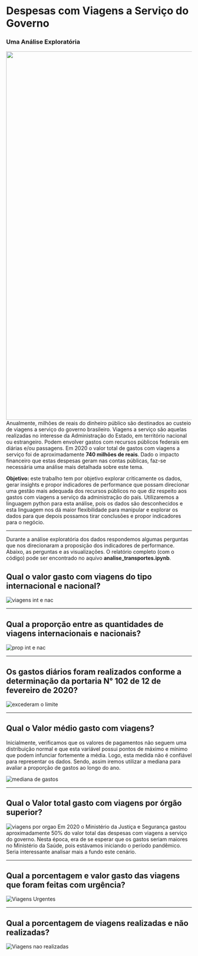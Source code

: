 # Despesas com Viagens a Serviço do Governo
### Uma Análise Exploratória

<img src='https://video.fppy8-1.fna.fbcdn.net/v/t1.18169-9/19894597_570661319989282_4606153159333515041_n.png?_nc_cat=111&ccb=1-5&_nc_sid=e3f864&_nc_eui2=AeH4xArczl3OmW1gAqnT694zo2YB4DMgN4CjZgHgMyA3gINcOzo6gh_yuRKfu4x6bbojT2E0QcTy3jzanNhCaZF6&_nc_ohc=l7KBR4ZGce8AX_1LDRy&_nc_ht=video.fppy8-1.fna&oh=00_AT8EopMEoHzPtM3OKFPpJXLWdP8eKupwKaZd0izKTlve4g&oe=629479BE' style='width:1000px; float:left'>

Anualmente, milhões de reais do dinheiro público são destinados ao custeio de viagens a serviço do governo brasileiro.
Viagens a serviço são aquelas realizadas no interesse da Administração do Estado, em território nacional ou estrangeiro. Podem envolver gastos com recursos públicos federais em diárias e/ou passagens. Em 2020 o valor total de gastos com viagens a serviço foi de aproximadamente **740 milhões de reais**. Dado o impacto financeiro que estas despesas geram nas contas públicas, faz-se necessária uma análise mais detalhada sobre este tema.

**Objetivo:** este trabalho tem por objetivo explorar criticamente os dados, gerar insights e propor indicadores de performance que possam direcionar uma gestão mais adequada dos recursos públicos no que diz respeito aos gastos com viagens a serviço da administração do país.
Utilizaremos a linguagem python para esta análise, pois os dados são desconhecidos e esta linguagem nos dá maior flexibilidade para manipular e explorar os dados para que depois possamos tirar conclusões e propor indicadores para o negócio.
___

Durante a análise exploratória dos dados respondemos algumas perguntas que nos direcionaram a proposição dos indicadores de performance. Abaixo, as perguntas e as visualizações. O relatório completo (com o código) pode ser encontrado no aquivo **analise_transportes.ipynb**.

## Qual o valor gasto com viagens do tipo internacional e nacional?

![viagens int e nac](https://user-images.githubusercontent.com/92451100/167731635-014e253f-4529-475a-8140-48c8d56660ff.png)
___
## Qual a proporção entre as quantidades de viagens internacionais e nacionais?

![prop int e nac](https://user-images.githubusercontent.com/92451100/167731747-9064fbfd-44d4-4249-a776-3c556a595957.png)
___

## Os gastos diários foram realizados conforme a determinação da portaria N° 102 de 12 de fevereiro de 2020?

![excederam o limite](https://user-images.githubusercontent.com/92451100/167731952-93cecb50-df6e-4ae6-b0f1-793d3d74da65.png)
___

## Qual o Valor médio gasto com viagens?

Inicialmente, verificamos que os valores de pagamentos não seguem uma distribuição normal e que esta variável possui pontos de máximo e mínimo que podem infunciar fortemente a média. Logo, esta medida não é confiável para representar os dados. Sendo, assim iremos utilizar a mediana para avaliar a proporção de gastos ao longo do ano.

![mediana de gastos](https://user-images.githubusercontent.com/92451100/167732090-bae3f95b-c151-46c6-b3f2-15f2dca44e5d.png)
____

## Qual o Valor total gasto com viagens por órgão superior?

![viagens por orgao](https://user-images.githubusercontent.com/92451100/167732182-84b58744-4e56-4f52-9b4e-1bf15e326b36.png)
Em 2020 o Ministério da Justiça e Segurança gastou aproximadamente 50% do valor total das despesas com viagens a serviço do governo. Nesta época, era de se esperar que os gastos seriam maiores no Ministério da Saúde, pois estávamos iniciando o período pandêmico. Seria interessante analisar mais a fundo este cenário.
___

## Qual a porcentagem e valor gasto das viagens que foram feitas com urgência? 

![Viagens Urgentes](https://user-images.githubusercontent.com/92451100/167732252-b545a085-41f5-4319-9de1-07a806a152d7.png)
___

## Qual a porcentagem de viagens realizadas e não realizadas?

![Viagens nao realizadas](https://user-images.githubusercontent.com/92451100/167732335-ac5d371d-1120-408b-bcf3-ea627539f63a.png)


